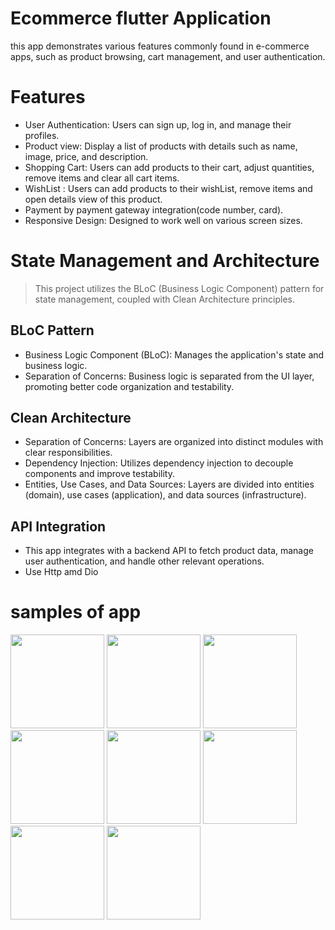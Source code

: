 # Ecommerce flutter Application
 this app demonstrates various features commonly found in e-commerce apps, such as product browsing, cart management, and user authentication.

# Features
* User Authentication: Users can sign up, log in, and manage their profiles.
* Product view: Display a list of products with details such as name, image, price, and description.
* Shopping Cart: Users can add products to their cart, adjust quantities,  remove items and clear all cart items.
* WishList : Users can add products to their wishList, remove items and open details view of this product.
* Payment by payment gateway integration(code number, card).
* Responsive Design: Designed to work well on various screen sizes.

# State Management and Architecture
> This project utilizes the BLoC (Business Logic Component) pattern for state management, coupled with Clean Architecture principles.

## BLoC Pattern
+ Business Logic Component (BLoC): Manages the application's state and business logic.
+ Separation of Concerns: Business logic is separated from the UI layer, promoting better code organization and testability.
## Clean Architecture
+ Separation of Concerns: Layers are organized into distinct modules with clear responsibilities.
+ Dependency Injection: Utilizes dependency injection to decouple components and improve testability.
+ Entities, Use Cases, and Data Sources: Layers are divided into entities (domain), use cases (application), and data sources (infrastructure).

## API Integration
- This app integrates with a backend API to fetch product data, manage user authentication, and handle other relevant operations.
- Use Http amd Dio

# samples of app

<img src= "https://github.com/BasmaMounir/E-Commerce-Application/assets/105162732/759120ea-cf4c-4157-827f-9421962ca27e" width="150">
<img src= "https://github.com/BasmaMounir/E-Commerce-Application/assets/105162732/bdb14ba6-3cae-459f-9b99-4f80fc35c0ad" width="150">
<img src= "https://github.com/BasmaMounir/E-Commerce-Application/assets/105162732/022a7c51-5777-41d1-a146-e04360765652" width="150">
<img src= "https://github.com/BasmaMounir/E-Commerce-Application/assets/105162732/12486fc6-f406-4727-87a3-c2e139176ce1" width="150">
<img src= "https://github.com/BasmaMounir/E-Commerce-Application/assets/105162732/71f5afaa-6ebc-411a-878c-19d403fe7734" width="150">
<img src= "https://github.com/BasmaMounir/E-Commerce-Application/assets/105162732/ca21fc81-0de8-4708-9e8f-fe19a4f622ef" width="150">
<img src= "https://github.com/BasmaMounir/E-Commerce-Application/assets/105162732/a49bda59-98c0-4caf-8a30-0fbc35a76c4e" width="150">
<img src= "https://github.com/BasmaMounir/E-Commerce-Application/assets/105162732/3aac6bf9-e465-4612-a193-a8afd500e911" width="150">




